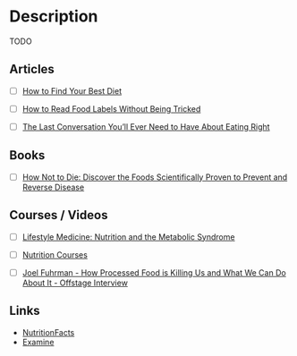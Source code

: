 # Description

TODO


## Articles

- [ ] [How to Find Your Best Diet](https://www.gq.com/story/how-to-find-your-best-diet)
- [ ] [How to Read Food Labels Without Being Tricked](https://www.healthline.com/nutrition/how-to-read-food-labels)
- [ ] [The Last Conversation You’ll Ever Need to Have About Eating Right](https://www.grubstreet.com/2018/03/ultimate-conversation-on-healthy-eating-and-nutrition.html)


## Books

- [ ] [How Not to Die: Discover the Foods Scientifically Proven to Prevent and Reverse Disease](https://www.goodreads.com/book/show/25663961)


## Courses / Videos

- [ ] [Lifestyle Medicine: Nutrition and the Metabolic Syndrome](https://pll.harvard.edu/course/lifestyle-medicine-nutrition-and-metabolic-syndrome?delta=0)
- [ ] [Nutrition Courses](https://www.futurelearn.com/subjects/healthcare-medicine-courses/nutrition)
- [ ] [Joel Fuhrman - How Processed Food is Killing Us and What We Can Do About It - Offstage Interview](https://youtu.be/gBGnX8aLc6A)


## Links

- [NutritionFacts](https://nutritionfacts.org/)
- [Examine](https://examine.com/)

